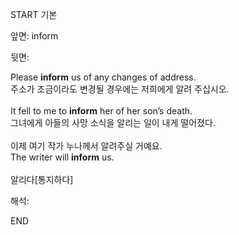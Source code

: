 START
기본

앞면:
inform


뒷면:
<div>Please <strong>inform</strong> us of any changes of address. </div>주소가 조금이라도 변경될 경우에는 저희에게 알려 주십시오.<br><br><div>It fell to me to <strong>inform</strong> her of her son’s death. </div><div><div>그녀에게 아들의 사망 소식을 알리는 일이 내게 떨어졌다.</div></div><div><br></div><div><div><div>이제 여기 작가 누나께서 알려주실 거예요.</div></div><div><div>The writer will <strong>inform</strong> us.</div></div></div><br>알리다[통지하다]<br>


해석:

END